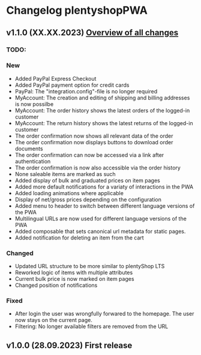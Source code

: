 # Changelog plentyshopPWA

## v1.1.0 (XX.XX.2023) <a href="https://github.com/plentymarkets/plentyshop-pwa/compare/v1.0.0...v1.0.1" target="_blank" rel="noopener"><b>Overview of all changes</b></a>

### TODO:

### New

- Added PayPal Express Checkout
- Added PayPal payment option for credit cards
- PayPal: The "integration.config"-file is no longer required
- MyAccount: The creation and editing of shipping and billing addresses is now possilbe
- MyAccount: The order history shows the latest orders of the logged-in customer
- MyAccount: The return history shows the latest returns of the logged-in customer
- The order confirmation now shows all relevant data of the order
- The order confirmation now displays buttons to download order documents
- The order confirmation can now be accessed via a link after authentication
- The order confirmation is now also accessible via the order history
- None saleable items are marked as such
- Added display of bulk and graduated prices on item pages
- Added more default notifications for a variaty of interactions in the PWA
- Added loading animations where applicable
- Display of net/gross prices depending on the configuration
- Added menu to header to switch between different language versions of the PWA
- Multilingual URLs are now used for different language versions of the PWA
- Added composable that sets canonical url metadata for static pages.
- Added notification for deleting an item from the cart

### Changed

- Updated URL structure to be more similar to plentyShop LTS
- Reworked logic of items with multiple attributes
- Current bulk price is now marked on item pages
- Changed position of notifications

### Fixed

- After login the user was wrongfully forwared to the homepage. The user now stays on the current page.
- Filtering: No longer available filters are removed from the URL

## v1.0.0 (28.09.2023) First release
